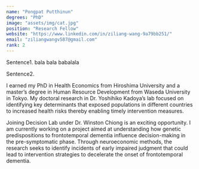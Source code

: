```yaml
---
name: "Pongpat Putthinun"
degrees: "PhD"
image: "assets/img/cat.jpg"
position: "Research Fellow"
website: "https://www.linkedin.com/in/ziliang-wang-9a79bb251/"
email: "ziliangwangv587@gmail.com"
rank: 2
---
```


Sentence1. bala bala babalala

Sentence2.

I earned my PhD in Health Economics from Hiroshima University and a master’s
degree in Human Resource Development from Waseda University in Tokyo. My 
doctoral research in Dr. Yoshihiko Kadoya’s lab focused on identifying key
determinants that exposed populations in different countries to increased
health risks thereby enabling timely intervention measures.

Joining Decision Lab under Dr. Winston Chiong is an exciting opportunity.
I am currently working on a project aimed at understanding how genetic 
predispositions to frontotemporal dementia influence decision-making in 
the pre-symptomatic phase. Through neuroeconomic methods, the research 
seeks to identify incidents of early impaired judgment that could lead 
to intervention strategies to decelerate the onset of frontotemporal 
dementia.